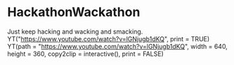 HackathonWackathon
==================

Just keep hacking and wacking and smacking. 
YT("https://www.youtube.com/watch?v=lGNjugb1dKQ", print = TRUE)
YT(path = "https://www.youtube.com/watch?v=lGNjugb1dKQ", width = 640, height = 360, copy2clip = interactive(), print = FALSE)
